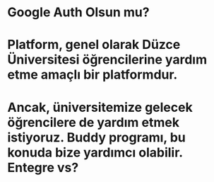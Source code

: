 # Google Auth Olsun mu?

# Platform, genel olarak Düzce Üniversitesi öğrencilerine yardım etme amaçlı bir platformdur.

# Ancak, üniversitemize gelecek öğrencilere de yardım etmek istiyoruz. Buddy programı, bu konuda bize yardımcı olabilir. Entegre vs?
